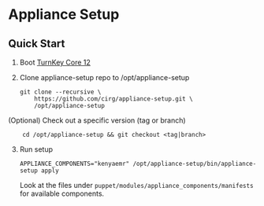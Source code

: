 Appliance Setup
===============

Quick Start
-----------

1.  Boot [TurnKey Core 12](http://www.turnkeylinux.org/core)

2.  Clone appliance-setup repo to /opt/appliance-setup

        git clone --recursive \
            https://github.com/cirg/appliance-setup.git \
            /opt/appliance-setup

   (Optional) Check out a specific version (tag or branch)

        cd /opt/appliance-setup && git checkout <tag|branch>

3.  Run setup

        APPLIANCE_COMPONENTS="kenyaemr" /opt/appliance-setup/bin/appliance-setup apply

    Look at the files under
    `puppet/modules/appliance_components/manifests` for available
    components.
